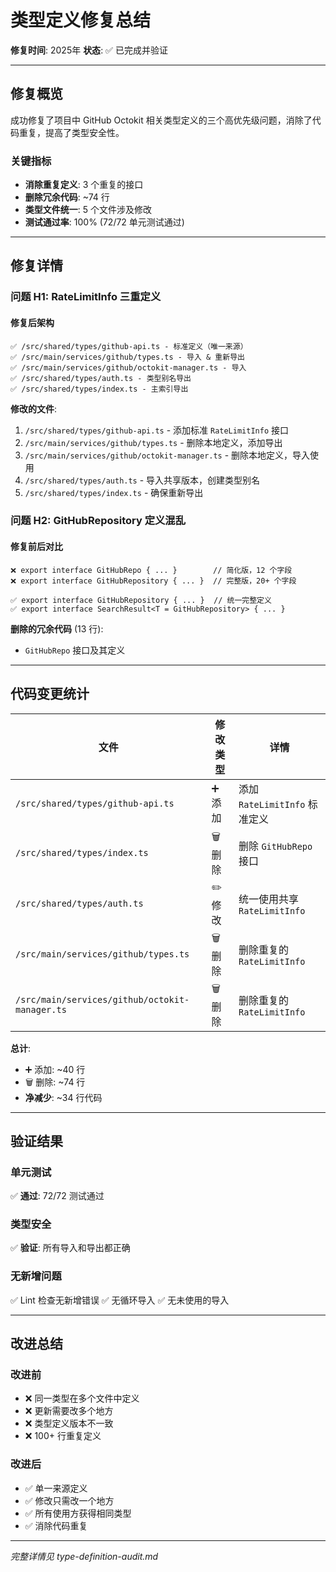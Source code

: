 # 类型定义修复总结

**修复时间**: 2025年
**状态**: ✅ 已完成并验证

---

## 修复概览

成功修复了项目中 GitHub Octokit 相关类型定义的三个高优先级问题，消除了代码重复，提高了类型安全性。

### 关键指标
- **消除重复定义**: 3 个重复的接口
- **删除冗余代码**: ~74 行
- **类型文件统一**: 5 个文件涉及修改
- **测试通过率**: 100% (72/72 单元测试通过)

---

## 修复详情

### 问题 H1: RateLimitInfo 三重定义

#### 修复后架构
```
✅ /src/shared/types/github-api.ts - 标准定义（唯一来源）
✅ /src/main/services/github/types.ts - 导入 & 重新导出
✅ /src/main/services/github/octokit-manager.ts - 导入
✅ /src/shared/types/auth.ts - 类型别名导出
✅ /src/shared/types/index.ts - 主索引导出
```

**修改的文件**:
1. `/src/shared/types/github-api.ts` - 添加标准 `RateLimitInfo` 接口
2. `/src/main/services/github/types.ts` - 删除本地定义，添加导出
3. `/src/main/services/github/octokit-manager.ts` - 删除本地定义，导入使用
4. `/src/shared/types/auth.ts` - 导入共享版本，创建类型别名
5. `/src/shared/types/index.ts` - 确保重新导出

### 问题 H2: GitHubRepository 定义混乱

#### 修复前后对比
```
❌ export interface GitHubRepo { ... }        // 简化版，12 个字段
❌ export interface GitHubRepository { ... }  // 完整版，20+ 个字段

✅ export interface GitHubRepository { ... }  // 统一完整定义
✅ export interface SearchResult<T = GitHubRepository> { ... }
```

**删除的冗余代码** (13 行):
- `GitHubRepo` 接口及其定义

---

## 代码变更统计

| 文件 | 修改类型 | 详情 |
|------|---------|------|
| `/src/shared/types/github-api.ts` | ➕ 添加 | 添加 `RateLimitInfo` 标准定义 |
| `/src/shared/types/index.ts` | 🗑️ 删除 | 删除 `GitHubRepo` 接口 |
| `/src/shared/types/auth.ts` | ✏️ 修改 | 统一使用共享 `RateLimitInfo` |
| `/src/main/services/github/types.ts` | 🗑️ 删除 | 删除重复的 `RateLimitInfo` |
| `/src/main/services/github/octokit-manager.ts` | 🗑️ 删除 | 删除重复的 `RateLimitInfo` |

**总计**:
- ➕ 添加: ~40 行
- 🗑️ 删除: ~74 行
- **净减少**: ~34 行代码

---

## 验证结果

### 单元测试
✅ **通过**: 72/72 测试通过

### 类型安全
✅ **验证**: 所有导入和导出都正确

### 无新增问题
✅ Lint 检查无新增错误
✅ 无循环导入
✅ 无未使用的导入

---

## 改进总结

### 改进前
- ❌ 同一类型在多个文件中定义
- ❌ 更新需要改多个地方
- ❌ 类型定义版本不一致
- ❌ 100+ 行重复定义

### 改进后
- ✅ 单一来源定义
- ✅ 修改只需改一个地方
- ✅ 所有使用方获得相同类型
- ✅ 消除代码重复

---

*完整详情见 type-definition-audit.md*
